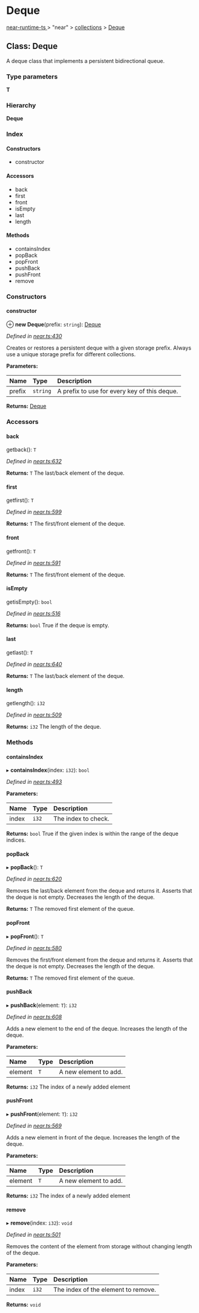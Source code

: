 # Deque

[near-runtime-ts ](../../)&gt; "near" &gt; [collections](./) &gt; [Deque](deque.md)

## Class: Deque

A deque class that implements a persistent bidirectional queue.

### Type parameters

**T**

### Hierarchy

**Deque**

### Index

#### Constructors

* constructor

#### Accessors

* back
* first
* front
* isEmpty
* last
* length

#### Methods

* containsIndex
* popBack
* popFront
* pushBack
* pushFront
* remove

### Constructors

#### constructor <a id="constructor"></a>

⊕ **new Deque**\(prefix: `string`\): [Deque](_near_.collections.deque.md)

_Defined in_ [_near.ts:430_](https://github.com/nearprotocol/near-runtime-ts/blob/30d6281/near.ts#L430)

Creates or restores a persistent deque with a given storage prefix. Always use a unique storage prefix for different collections.

**Parameters:**

| Name | Type | Description |
| :--- | :--- | :--- |
| prefix | `string` | A prefix to use for every key of this deque. |

**Returns:** [Deque](_near_.collections.deque.md)

### Accessors

#### back <a id="back"></a>

getback\(\): `T`

_Defined in_ [_near.ts:632_](https://github.com/nearprotocol/near-runtime-ts/blob/30d6281/near.ts#L632)

**Returns:** `T` The last/back element of the deque.

#### first <a id="first"></a>

getfirst\(\): `T`

_Defined in_ [_near.ts:599_](https://github.com/nearprotocol/near-runtime-ts/blob/30d6281/near.ts#L599)

**Returns:** `T` The first/front element of the deque.

#### front <a id="front"></a>

getfront\(\): `T`

_Defined in_ [_near.ts:591_](https://github.com/nearprotocol/near-runtime-ts/blob/30d6281/near.ts#L591)

**Returns:** `T` The first/front element of the deque.

#### isEmpty <a id="isempty"></a>

getisEmpty\(\): `bool`

_Defined in_ [_near.ts:516_](https://github.com/nearprotocol/near-runtime-ts/blob/30d6281/near.ts#L516)

**Returns:** `bool` True if the deque is empty.

#### last <a id="last"></a>

getlast\(\): `T`

_Defined in_ [_near.ts:640_](https://github.com/nearprotocol/near-runtime-ts/blob/30d6281/near.ts#L640)

**Returns:** `T` The last/back element of the deque.

#### length <a id="length"></a>

getlength\(\): `i32`

_Defined in_ [_near.ts:509_](https://github.com/nearprotocol/near-runtime-ts/blob/30d6281/near.ts#L509)

**Returns:** `i32` The length of the deque.

### Methods

#### containsIndex <a id="containsindex"></a>

▸ **containsIndex**\(index: `i32`\): `bool`

_Defined in_ [_near.ts:493_](https://github.com/nearprotocol/near-runtime-ts/blob/30d6281/near.ts#L493)

**Parameters:**

| Name | Type | Description |
| :--- | :--- | :--- |
| index | `i32` | The index to check. |

**Returns:** `bool` True if the given index is within the range of the deque indices.

#### popBack <a id="popback"></a>

▸ **popBack**\(\): `T`

_Defined in_ [_near.ts:620_](https://github.com/nearprotocol/near-runtime-ts/blob/30d6281/near.ts#L620)

Removes the last/back element from the deque and returns it. Asserts that the deque is not empty. Decreases the length of the deque.

**Returns:** `T` The removed first element of the queue.

#### popFront <a id="popfront"></a>

▸ **popFront**\(\): `T`

_Defined in_ [_near.ts:580_](https://github.com/nearprotocol/near-runtime-ts/blob/30d6281/near.ts#L580)

Removes the first/front element from the deque and returns it. Asserts that the deque is not empty. Decreases the length of the deque.

**Returns:** `T` The removed first element of the queue.

#### pushBack <a id="pushback"></a>

▸ **pushBack**\(element: `T`\): `i32`

_Defined in_ [_near.ts:608_](https://github.com/nearprotocol/near-runtime-ts/blob/30d6281/near.ts#L608)

Adds a new element to the end of the deque. Increases the length of the deque.

**Parameters:**

| Name | Type | Description |
| :--- | :--- | :--- |
| element | `T` | A new element to add. |

**Returns:** `i32` The index of a newly added element

#### pushFront <a id="pushfront"></a>

▸ **pushFront**\(element: `T`\): `i32`

_Defined in_ [_near.ts:569_](https://github.com/nearprotocol/near-runtime-ts/blob/30d6281/near.ts#L569)

Adds a new element in front of the deque. Increases the length of the deque.

**Parameters:**

| Name | Type | Description |
| :--- | :--- | :--- |
| element | `T` | A new element to add. |

**Returns:** `i32` The index of a newly added element

#### remove <a id="remove"></a>

▸ **remove**\(index: `i32`\): `void`

_Defined in_ [_near.ts:501_](https://github.com/nearprotocol/near-runtime-ts/blob/30d6281/near.ts#L501)

Removes the content of the element from storage without changing length of the deque.

**Parameters:**

| Name | Type | Description |
| :--- | :--- | :--- |
| index | `i32` | The index of the element to remove. |

**Returns:** `void`

